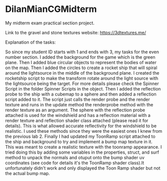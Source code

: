 # DilanMianCGMidterm
My midterm exam practical section project.

Link to the gravel and stone textures website:
https://3dtextures.me/

Explanation of the tasks:

So since my student ID starts with 1 and ends with 3, my tasks for the even number section. I added the background for the game which is the
green plane. Then I added blue circular objects to represent the bodies of water on the map. Then I added the circles to create a rocket ship
that will spiral around the lightsource in the middle of the background plane. I created the rocketship script to make the transform rotate
around the light source with the lightsource being the target. For more details please check the Spinner Script in the folder Spinner Scripts in 
the object. Then I added the reflection probe to the ship with a cubemap to a sphere and then added a reflection script added to it. The script just calls the 
render probe and the render texture and runs in the update method the renderprobe method with the render texture as an argument. The sphere with 
the reflection probe attached is used for the windshield and has a reflection material with a render texture and reflection shader class attached (please read it for details). This is what allowed accurate reflectivity for the windshield to be realistic. I used these methods since they were the easiest ones I knew from the previous lab 2. Finally I had updated my ToonRamp script attached to the ship and background to try and implement a bump map texture in it. This was meant to create a realistic texture with the toonramp appearance. I tried doing this by adding some variables in the properties, struct, and surf method to unpack the normals and otuput onto the bump shader uv coordinates (see code for details it's the ToonRamp shader class).It unfortunately didn't work and only displayed the Toon Ramp shader but not the actual bump map. 



